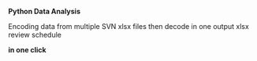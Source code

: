 **Python Data Analysis**

Encoding data from multiple SVN xlsx files
then decode in one output xlsx review schedule

**in one click** 
